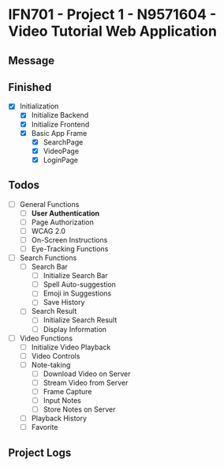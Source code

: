 # IFN701 - Project 1 - N9571604 - Video Tutorial Web Application

## Message

## Finished
- [x] Initialization
    - [x] Initialize Backend
    - [x] Initialize Frontend
    - [x] Basic App Frame
        - [x] SearchPage
        - [x] VideoPage
        - [x] LoginPage

## Todos
- [ ] General Functions
    - [ ] **User Authentication**
    - [ ] Page Authorization
    - [ ] WCAG 2.0
    - [ ] On-Screen Instructions
    - [ ] Eye-Tracking Functions
- [ ] Search Functions
    - [ ] Search Bar
        - [ ] Initialize Search Bar
        - [ ] Spell Auto-suggestion
        - [ ] Emoji in Suggestions
        - [ ] Save History
    - [ ] Search Result
        - [ ] Initialize Search Result
        - [ ] Display Information
- [ ] Video Functions
    - [ ] Initialize Video Playback
    - [ ] Video Controls
    - [ ] Note-taking
        - [ ] Download Video on Server
        - [ ] Stream Video from Server
        - [ ] Frame Capture
        - [ ] Input Notes
        - [ ] Store Notes on Server
    - [ ] Playback History
    - [ ] Favorite

## Project Logs